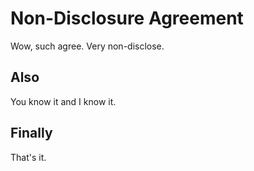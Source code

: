 # Non-Disclosure Agreement

Wow, such agree. Very non-disclose.

## Also

You know it and I know it.

## Finally

That's it.
